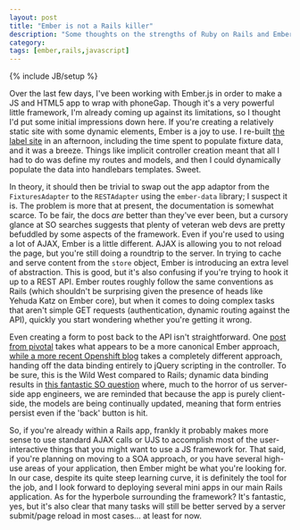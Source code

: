 ```yaml
---
layout: post
title: "Ember is not a Rails killer"
description: "Some thoughts on the strengths of Ruby on Rails and Ember.js"
category: 
tags: [ember,rails,javascript]
---
```

{% include JB/setup %}

Over the last few days, I've been working with Ember.js in order to make a JS and HTML5 app to wrap with phoneGap. Though it's a very powerful little framework, I'm already coming up against its limitations, so I thought I'd put some initial impressions down here. If you're creating a relatively static site with some dynamic elements, Ember is a joy to use. I re-built [the label site]("http://www.superstardestroyer.co.uk") in an afternoon, including the time spent to populate fixture data, and it was a breeze. Things like implicit controller creation meant that all I had to do was define my routes and models, and then I could dynamically populate the data into handlebars templates. Sweet. 

In theory, it should then be trivial to swap out the app adaptor from the `FixturesAdapter` to the `RESTAdapter` using the `ember-data` library; I suspect it is. The problem is more that at present, the documentation is somewhat scarce. To be fair, the docs *are* better than they've ever been, but a cursory glance at SO searches suggests that plenty of veteran web devs are pretty befuddled by some aspects of the framework. Even if you're used to using a lot of AJAX, Ember is a little different. AJAX is allowing you to not reload the page, but you're still doing a roundtrip to the server. In trying to cache and serve content from the `store` object, Ember is introducing an extra level of abstraction. This is good, but it's also confusing if you're trying to hook it up to a REST API. Ember routes roughly follow the same conventions as Rails (which shouldn't be surprising given the presence of heads like Yehuda Katz on Ember core), but when it comes to doing complex tasks that aren't simple GET requests (authentication, dynamic routing against the API), quickly you start wondering whether you're getting it wrong. 

Even creating a form to post back to the API isn't straightforward. One [post from pivotal]("http://pivotallabs.com/playing-with-ember-js-and-devise/") takes what appears to be a more canonical Ember approach, [while a more recent Openshift blog]("https://www.openshift.com/blogs/day-24-yeoman-ember-the-missing-tutorial") takes a completely different approach, handing off the data binding entirely to jQuery scripting in the controller. To be sure, this is the Wild West compared to Rails; dynamic data binding results in [this fantastic SO question]("https://stackoverflow.com/questions/15127243/generating-forms-and-handling-submit-properly-with-ember-js-rc1") where, much to the horror of us server-side app engineers, we are reminded that because the app is purely client-side, the models are being continually updated, meaning that form entries persist even if the 'back' button is hit. 

So, if you're already within a Rails app, frankly it probably makes more sense to use standard AJAX calls or UJS to accomplish most of the user-interactive things that you might want to use a JS framework for. That said, if you're planning on moving to a SOA approach, or you have several high-use areas of your application, then Ember might be what you're looking for. In our case, despite its quite steep learning curve, it is definitely the tool for the job, and I look forward to deploying several mini apps in our main Rails application. As for the hyperbole surrounding the framework? It's fantastic, yes, but it's also clear that many tasks will still be better served by a server submit/page reload in most cases... at least for now. 